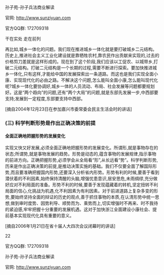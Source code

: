 孙子苑-孙子兵法商业解读

官网: http://www.sunziyuan.com

官方QQ群: 172709318

干在实处 走在前列

再比如,城乡一体化的问题。我们现在推进城乡一体化就是要打破城乡二元结构。历史上,推进社会主义工业化建设就是靠牺牲农村,靠农民作出贡献来实现的,过去的价格剪刀差就是这样形成的。现在到了这个阶段,我们应该以工促农、以城带乡,打破二元结构。打破二元结构是一个长期的过程,需要不断进行探索。要加快推进城乡一体化,只有这样,才能给中国的发展探索出一条道路。而这也是我们实现全面小康、实现现代化的必由之路。不解决这个问题,怎么能叫全面小康,怎么能叫现代化呢?城乡一体化要协调好,城乡一体的人员流动、布局、社会发展等问题都要规划好。这是“两个趋向”的问题,还有“两个大局”的问题,就是东部先发展一步,中西部要支持;发展到一定程度,东部要支持中西部。

[摘自2004年12月23日在参加嘉兴市委常委会民主生活会时的讲话]

### (三) 科学判断形势是作出正确决策的前提

#### 全面正确地把握形势的发展变化

实现又快又好发展,必须全面正确地把握形势的发展变化。所谓形,就是事物存在的状态;所谓势,就是事物发展的趋势。形势是动态的,蕴含事物的发展规律,指示事物的前进方向。正确把握形势,必须学会从全局看“形”,从长远看“势”。科学判断形势,历来是作出正确决策的前提,是推动决策实施的基础。我们不仅要全面了解国际形势,而且要准确把握国内形势,还要深入分析省内形势。形势有利的时候,要善于看到潜伏着的不利因素,始终保持清醒的头脑,增强忧患意识,居安思危,未雨绸缪,充分做好应对不利局面的准备。形势不利的时候,要善于发现蕴藏着的转机,坚定扭转不利局面的信心,化挑战为机遇,化不利因素为有利因素。对于前进道路上复杂多变的形势,要始终坚持全面的辩证的历史的观点,善于抓住事物的本质,在认清形势中统一思想,做到审时度势、因势利导、顺势而为、乘势而上,切实增强时不再来、时不我待的紧迫感,牢牢把握十分重要的发展机遇。这对于加快浙江全面建设小康社会、提前基本实现现代化具有重要的意义。

[摘自2006年1月21日在省十届人大四次会议闭幕时的讲话]

22

官方QQ群: 172709318

孙子苑-孙子兵法商业解读

官网: http://www.sunziyuan.com